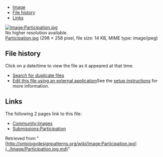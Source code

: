 * [Image](../Image/Participation.jpg.md#file)
* [File history](../Image/Participation.jpg.md#filehistory)
* [Links](../Image/Participation.jpg.md#filelinks)

[![Image:Participation.jpg](../../../images/8/86/Participation.jpg)](../../../images/8/86/Participation.jpg)  
No higher resolution available.  
[Participation.jpg](../../../images/8/86/Participation.jpg)‎ (298 × 258 pixel, file size: 14 KB, MIME type: image/jpeg)

## File history

Click on a date/time to view the file as it appeared at that time.



  
* [Search for duplicate files](http://ontologydesignpatterns.org/wiki/Special:FileDuplicateSearch/Participation.jpg "Special:FileDuplicateSearch/Participation.jpg")
* [Edit this file using an external application](http://ontologydesignpatterns.org/wiki/index.php?title=Image:Participation.jpg&action=edit&externaledit=true&mode=file "Image:Participation.jpg")See the [setup instructions](http://www.mediawiki.org/wiki/Manual:External_editors "http://www.mediawiki.org/wiki/Manual:External_editors") for more information.

## Links



The following 2 pages link to this file:


* [Community:Images](../Community/Images.md "Community:Images")
* [Submissions:Participation](../Submissions/Participation.md "Submissions:Participation")


Retrieved from "[http://ontologydesignpatterns.org/wiki/Image:Participation.jpg](../Image/Participation.jpg.md)"
